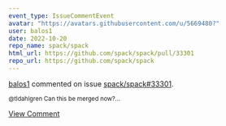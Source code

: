 ```yaml
---
event_type: IssueCommentEvent
avatar: "https://avatars.githubusercontent.com/u/5669480?"
user: balos1
date: 2022-10-20
repo_name: spack/spack
html_url: https://github.com/spack/spack/pull/33301
repo_url: https://github.com/spack/spack
---
```


<a href='https://github.com/balos1' target='_blank'>balos1</a> commented on issue <a href='https://github.com/spack/spack/pull/33301' target='_blank'>spack/spack#33301</a>.

<small>@tldahlgren Can this be merged now?...</small>

<a href='https://github.com/spack/spack/pull/33301' target='_blank'>View Comment</a>